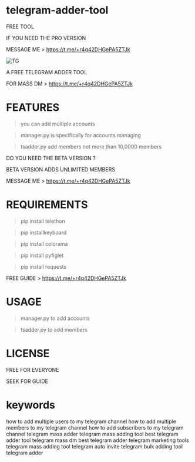 # telegram-adder-tool
FREE TOOL 

IF YOU NEED THE PRO VERSION

MESSAGE ME > https://t.me/+r4q42DHGePA5ZTJk

![TG](https://user-images.githubusercontent.com/125784563/221007662-026096e3-9a63-4c73-b5e9-00f178a89644.jpeg)


A FREE TELEGRAM ADDER TOOL

FOR MASS DM > https://t.me/+r4q42DHGePA5ZTJk

# FEATURES
> you can add multiple accounts

> manager.py is specifically for accounts managing

> tsadder.py add members not more than 10,0000 members


DO YOU NEED THE BETA VERSION ?

BETA VERSION ADDS UNLIMITED MEMBERS

MESSAGE ME > https://t.me/+r4q42DHGePA5ZTJk


# REQUIREMENTS
> pip install telethon

> pip installkeyboard

> pip install colorama

> pip install pyfiglet

> pip install requests


FREE GUIDE > https://t.me/+r4q42DHGePA5ZTJk

# USAGE 
> manager.py to add accounts

> tsadder.py to add members


# LICENSE

FREE FOR EVERYONE

SEEK FOR GUIDE

# keywords

how to add multiple users to my telegram channel how to add multiple members to my telegram channel how to add subscribers to my telegram channel telegram mass adder telegram mass adding tool best telegram adder tool telegram mass dm best telegram adder
telegram marketing tools
telegram mass adding tool
telegram auto invite
telegram bulk adding tool
telegram adder
